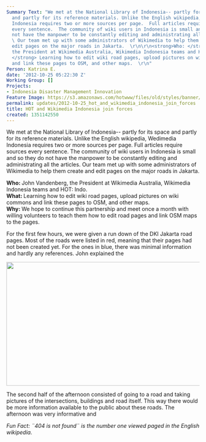 ```yaml
---
Summary Text: "We met at the National Library of Indonesia-- partly for its space
  and partly for its reference materials. Unlike the English wikipedia, Wedimedia
  Indonesia requires two or more sources per page.  Full articles require sources
  every sentence.  The community of wiki users in Indonesia is small and so they do
  not have the manpower to be constantly editing and administrating all the articles.
  \ Our team met up with some administrators of Wikimedia to help them create and
  edit pages on the major roads in Jakarta.  \r\n\r\n<strong>Who: </strong> John Vandenberg,
  the President at Wikimedia Australia, Wikimedia Indonesia teams and HOT: Indo.  \r\n<strong>What:
  </strong> Learning how to edit wiki road pages, upload pictures on wiki commons
  and link these pages to OSM, and other maps.  \r\n"
Person: Katrina E.
date: '2012-10-25 05:22:30 Z'
Working Group: []
Projects:
- Indonesia Disaster Management Innovation
Feature Image: https://s3.amazonaws.com/hotwww/files/old/styles/banner/public/Selection_115.png
permalink: updates/2012-10-25_hot_and_wikimedia_indonesia_join_forces
title: HOT and Wikimedia Indonesia join forces
created: 1351142550
---
```

<p>We met at the National Library of Indonesia-- partly for its space and partly for its reference materials. Unlike the English wikipedia, Wedimedia Indonesia requires two or more sources per page. Full articles require sources every sentence. The community of wiki users in Indonesia is small and so they do not have the manpower to be constantly editing and administrating all the articles. Our team met up with some administrators of Wikimedia to help them create and edit pages on the major roads in Jakarta.</p><p><strong>Who: </strong> John Vandenberg, the President at Wikimedia Australia, Wikimedia Indonesia teams and HOT: Indo. <br><strong>What: </strong> Learning how to edit wiki road pages, upload pictures on wiki commons and link these pages to OSM, and other maps. <br><strong>Why: </strong> We hope to continue this partnership and meet once a month with willing volunteers to teach them how to edit road pages and link OSM maps to the pages.</p><p>For the first few hours, we were given a run down of the DKI Jakarta road pages. Most of the roads were listed in red, meaning that their pages had not been created yet. For the ones in blue, there was minimal information and hardly any references. John explained the</p><p><img src="https://s3.amazonaws.com/hotwww/files/old/Selection_115_0.png" alt="" style="width:780px;height:323px"></p><p>The second half of the afternoon consisted of going to a road and taking pictures of the intersections, buildings and road itself. This way there would be more information available to the public about these roads. The afternoon was very informative and</p><p><em>Fun Fact: ¨404 is not found¨ is the number one viewed paged in the English wikipedia. </em></p>

